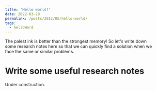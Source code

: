 ```yaml
---
title: 'Hello world!'
date: 2022-03-28
permalink: /posts/2012/08/hello-world/
tags:
  - helloWord
---
```


The palest ink is better than the strongest memory! So let's write down some research notes here so that we can quickly find a solution when we face the same or similar problems.

Write some useful research notes
======
Under construction.